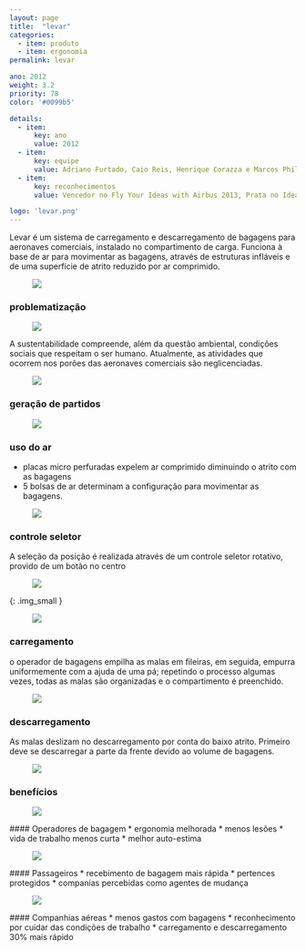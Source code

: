 ```yaml
---
layout: page
title:  "levar"
categories:
  - item: produto
  - item: ergonomia
permalink: levar

ano: 2012
weight: 3.2
priority: 78
color: '#0099b5'

details:
  - item:
      key: ano
      value: 2012
  - item:
      key: equipe
      value: Adriano Furtado, Caio Reis, Henrique Corazza e Marcos Philipson
  - item:
      key: reconhecimentos
      value: Vencedor no Fly Your Ideas with Airbus 2013, Prata no Idea Brasil 2012 e Finalista no Prêmio Design MCB 2012

logo: 'levar.png'
---
```


Levar é um sistema de carregamento e descarregamento de bagagens para aeronaves comerciais, instalado no compartimento de carga. Funciona à base de ar para movimentar as bagagens, através de estruturas infláveis e de uma superfície de atrito reduzido por ar comprimido.

<figure><img src="{{ site.baseurl }}/assets/levar/levar_model.jpg"/></figure>

### problematização

<figure><img src="{{ site.baseurl }}/assets/levar/problem.jpg"/></figure>

A sustentabilidade compreende, além da questão ambiental, condições sociais que respeitam o ser humano. Atualmente, as atividades que ocorrem nos porões das aeronaves comerciais são neglicenciadas.

<figure><img class="img_small" src="{{ site.baseurl }}/assets/levar/airplane_esquematic.jpg"/></figure>

### geração de partidos
<figure><img src="{{ site.baseurl }}/assets/levar/desenhos.jpg"/></figure>

### uso do ar
* placas micro perfuradas expelem ar comprimido diminuindo o atrito com as bagagens
* 5 bolsas de ar determinam a configuração para movimentar as bagagens.

<figure><img src="{{ site.baseurl }}/assets/levar/uso_ar.jpg"/></figure>

### controle seletor
A seleção da posição é realizada através de um controle seletor rotativo, provido de um botão no centro

<figure><img src="{{ site.baseurl }}/assets/levar/controle.jpg"/></figure>

{: .img_small }
<figure><img src="{{ site.baseurl }}/assets/levar/controle2.jpg"/></figure>

### carregamento
o operador de bagagens empilha as malas em fileiras, em seguida, empurra uniformemente com a ajuda de uma pá; repetindo o processo algumas vezes, todas as malas são organizadas e o compartimento é preenchido.

<figure><img src="{{ site.baseurl }}/assets/levar/carregamento.jpg"/></figure>

### descarregamento
As malas deslizam no descarregamento por conta do baixo atrito. Primeiro deve se descarregar a parte da frente devido ao volume de bagagens.

<figure><img class="img_small" src="{{ site.baseurl }}/assets/levar/descarregamento.jpg"/></figure>

### benefícios

<figure><img class="img_original" src="{{ site.baseurl }}/assets/levar/" class="trs-bounce"/></figure>
#### Operadores de bagagem
* ergonomia melhorada
* menos lesões
* vida de trabalho menos curta
* melhor auto-estima

<figure><img class="img_original" src="{{ site.baseurl }}/assets/levar/" class="trs-bounce"/></figure>
#### Passageiros
* recebimento de bagagem mais rápida
* pertences protegidos
* companias percebidas como agentes de mudança

<figure><img class="img_original" src="{{ site.baseurl }}/assets/levar/" class="trs-bounce"/></figure>
#### Companhias aéreas
* menos gastos com bagagens
* reconhecimento por cuidar das condições de trabalho
* carregamento e descarregamento 30% mais rápido
